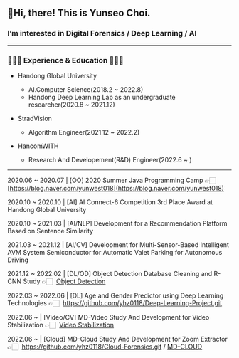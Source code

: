 ## 👋Hi, there! This is Yunseo Choi.


### I’m interested in Digital Forensics / Deep Learning / AI

---

### **👩🏻‍💻 Experience & Education 👩🏻‍💻**

- Handong Global University
    - AI.Computer Science(2018.2 ~ 2022.8)
    - Handong Deep Learning Lab as an undergraduate researcher(2020.8 ~ 2021.12)


    
- StradVision
    - Algorithm Engineer(2021.12 ~ 2022.2)


    
- HancomWITH
    - Research And Developement(R&D) Engineer(2022.6 ~ )

    
---

2020.06 ~ 2020.07 | [OO] 2020 Summer Java Programming Camp 👉🏻  [https://blog.naver.com/yunwest018](https://blog.naver.com/yunwest018)

2020.10 ~ 2020.10 | [AI] AI Connect-6 Competition 3rd Place Award at Handong Global University

2020.10 ~ 2021.03 | [AI/NLP] Development for a Recommendation Platform Based on Sentence Similarity

2021.03 ~ 2021.12 |  [AI/CV] Development for Multi-Sensor-Based Intelligent AVM System Semiconductor for Automatic Valet Parking for Autonomous Driving

2021.12 ~ 2022.02 | [DL/OD] Object Detection Database Cleaning and R-CNN Study 👉🏻  [Object Detection](https://www.notion.so/Object-Detection-12680d87b62d42e08b0422069dbd17d7) 

2022.03 ~ 2022.06 | [DL] Age and Gender Predictor using Deep Learning Technologies 👉🏻  https://github.com/yhz0118/Deep-Learning-Project.git

2022.06  ~         | [Video/CV] MD-Video Study And Development for Video Stabilization 👉🏻  [Video Stabilization](https://www.notion.so/Video-Stabilization-8877816285b34e49a52029af6ab2ee96) 

2022.06  ~         | [Cloud] MD-Cloud Study And Development for Zoom Extractor 👉🏻  https://github.com/yhz0118/Cloud-Forensics.git / [MD-CLOUD](https://www.notion.so/MD-CLOUD-59c22dc13481461f9549fe07b8c6ce99)

